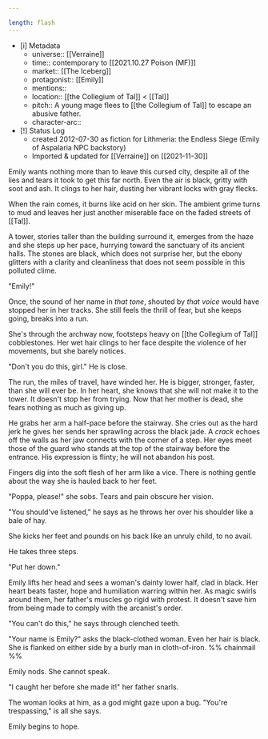 ```yaml
---

length: flash
---
```


- [i] Metadata
	- universe:: [[Verraine]]
	- time:: contemporary to [[2021.10.27 Poison (MF)]]
	- market:: [[The Iceberg]]
	- protagonist:: [[Emily]]
	- mentions:: 
	- location:: [[the Collegium of Tal]] < [[Tal]] 
	- pitch:: A young mage flees to [[the Collegium of Tal]] to escape an abusive father. 
	- character-arc::
- [!] Status Log
	- created 2012-07-30 as fiction for Lithmeria: the Endless Siege (Emily of Aspalaria NPC backstory)
	- Imported & updated for [[Verraine]] on [[2021-11-30]]

Emily wants nothing more than to leave this cursed city, despite all of the lies and tears it took to get this far north. Even the air is black, gritty with soot and ash. It clings to her hair, dusting her vibrant locks with gray flecks.

When the rain comes, it burns like acid on her skin. The ambient grime turns to mud and leaves her just another miserable face on the faded streets of [[Tal]]. 

A tower, stories taller than the building surround it, emerges from the haze and she steps up her pace, hurrying toward the sanctuary of its ancient halls. The stones are black, which does not surprise her, but the ebony glitters with a clarity and cleanliness that does not seem possible in this polluted clime.

"Emily!"

Once, the sound of her name in *that tone*, shouted by *that voice* would have stopped her in her tracks. She still feels the thrill of fear, but she keeps going, breaks into a run.

She's through the archway now, footsteps heavy on [[the Collegium of Tal]] cobblestones. Her wet hair clings to her face despite the violence of her movements, but she barely notices.

"Don't you do this, girl." He is close.

The run, the miles of travel, have winded her. He is bigger, stronger, faster, than she will ever be. In her heart, she knows that she will not make it to the tower. It doesn't stop her from trying. Now that her mother is dead, she fears nothing as much as giving up.

He grabs her arm a half-pace before the stairway. She cries out as the hard jerk he gives her sends her sprawling across the black jade. A *crack* echoes off the walls as her jaw connects with the corner of a step. Her eyes meet those of the guard who stands at the top of the stairway before the entrance. His expression is flinty; he will not abandon his post.

Fingers dig into the soft flesh of her arm like a vice. There is nothing gentle about the way she is hauled back to her feet.

"Poppa, please!" she sobs. Tears and pain obscure her vision.

"You should've listened," he says as he throws her over his shoulder like a bale of hay.

She kicks her feet and pounds on his back like an unruly child, to no avail.

He takes three steps.

"Put her down."

Emily lifts her head and sees a woman's dainty lower half, clad in black. Her heart beats faster, hope and humiliation warring within her. As magic swirls around them, her father's muscles go rigid with protest. It doesn't save him from being made to comply with the arcanist's order.

"You can't do this," he says through clenched teeth.

"Your name is Emily?" asks the black-clothed woman. Even her hair is black. She is flanked on either side by a burly man in cloth-of-iron. %% chainmail %%

Emily nods. She cannot speak.

"I caught her before she made it!" her father snarls.

The woman looks at him, as a god might gaze upon a bug. "You're trespassing," is all she says.

Emily begins to hope. 